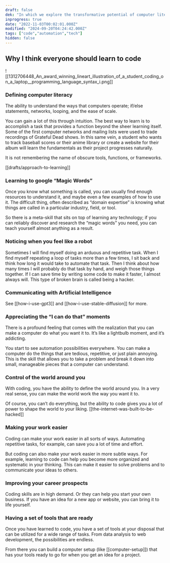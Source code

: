 ```yaml
---
draft: false
dek: "In which we explore the transformative potential of computer literacy, unearthing its capacity to elevate both individual lives and collective progress"
inprogress: true
date: "2022-11-03T00:02:01.000Z"
modified: "2024-09-20T04:24:42.000Z"
tags: ["code","automation","tech"]
hidden: false
---
```

## Why I think everyone should learn to code

![[1312706448_An_award_winning_lineart_illustration_of_a_student_coding_on_a_laptop__programming_language_syntax_i.png]]

### Defining computer literacy

The ability to understand the ways that computers operate; if/else statements, networks, looping, and the ease of scale.

You can gain a lot of this through intuition. The best way to learn is to accomplish a task that provides a function beyond the sheer learning itself. Some of the first computer networks and mailing lists were used to trade recordings of Grateful Dead shows. In this same vein, a student who wants to track baseball scores or their anime library or create a website for their album will learn the fundamentals as their project progresses naturally.

It is not remembering the name of obscure tools, functions, or frameworks.

[[drafts/approach-to-learning]]

### Learning to google “Magic Words”

Once you know what something is called, you can usually find enough resources to understand it, and maybe even a few examples of how to use it. The difficult thing, often described as “domain expertise” is knowing what things are called in a particular industry, field, or tool.

So there is a meta-skill that sits on top of learning any technology; if you can reliably discover and research the “magic words” you need, you can teach yourself almost anything as a result.

### Noticing when you feel like a robot

Sometimes I will find myself doing an arduous and repetitive task. When I find myself repeating a loop of tasks more than a few times, I sit back and think how long it would take to automate that task. Then I think about how many times I will probably do that task by hand, and weigh those things together. If I can save time by writing some code to make it faster, I almost always will. This type of broken brain is called being a hacker.

### Communicating with Artificial Intelligence

See [[how-i-use-gpt3]] and [[how-i-use-stable-diffusion]] for more.

### Appreciating the “I can do that” moments

There is a profound feeling that comes with the realization that you can make a computer do what you want it to. It’s like a lightbulb moment, and it’s addicting.

You start to see automation possibilities everywhere. You can make a computer do the things that are tedious, repetitive, or just plain annoying. This is the skill that allows you to take a problem and break it down into small, manageable pieces that a computer can understand.

### Control of the world around you

With coding, you have the ability to define the world around you. In a very real sense, you can make the world work the way you want it to.

Of course, you can’t do everything, but the ability to code gives you a lot of power to shape the world to your liking. [[the-internet-was-built-to-be-hacked]]

### Making your work easier

Coding can make your work easier in all sorts of ways. Automating repetitive tasks, for example, can save you a lot of time and effort.

But coding can also make your work easier in more subtle ways. For example, learning to code can help you become more organized and systematic in your thinking. This can make it easier to solve problems and to communicate your ideas to others.

### Improving your career prospects

Coding skills are in high demand. Or they can help you start your own business. If you have an idea for a new app or website, you can bring it to life yourself.

### Having a set of tools that are ready

Once you have learned to code, you have a set of tools at your disposal that can be utilized for a wide range of tasks. From data analysis to web development, the possibilities are endless.

From there you can build a computer setup (like [[computer-setup]]) that has your tools ready to go for when you get an idea for a project.
